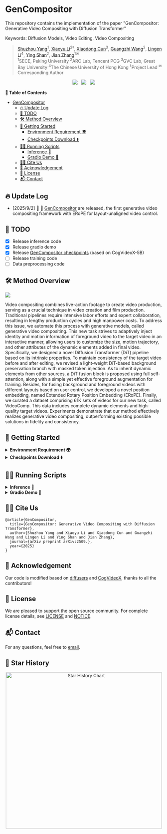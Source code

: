 
# GenCompositor

This repository contains the implementation of the paper "GenCompositor: Generative Video Compositing with Diffusion Transformer"

Keywords: Diffusion Models, Video Editing, Video Compositing

> [Shuzhou Yang](https://ysz2022.github.io/)<sup>1</sup>, [Xiaoyu Li](https://xiaoyu258.github.io/)<sup>2‡</sup>, [Xiaodong Cun](https://vinthony.github.io/)<sup>3</sup>, [Guangzhi Wang](http://gzwang.xyz/)<sup>2</sup>, [Lingen Li](https://lg-li.github.io/)<sup>4</sup>, [Ying Shan](https://www.linkedin.com/in/YingShanProfile/)<sup>2</sup>, [Jian Zhang](https://jianzhang.tech/)<sup>1✉</sup><br>
> <sup>1</sup>SECE, Peking University <sup>2</sup>ARC Lab, Tencent PCG <sup>3</sup>GVC Lab, Great Bay University <sup>4</sup>The Chinese University of Hong Kong <sup>‡</sup>Project Lead <sup>✉</sup>Corresponding Author



<p align="center">
<a href='https://gencompositor.github.io/'><img src='https://img.shields.io/badge/Project-Page-Green'></a> &nbsp;
<a href="https://arxiv.org/abs/2503.05639"><img src="https://img.shields.io/badge/arXiv-2503.05639-b31b1b.svg"></a> &nbsp;
<a href="https://huggingface.co/TencentARC/GenCompositor"><img src="https://img.shields.io/badge/%F0%9F%A4%97%20Hugging%20Face-Model-blue"></a>
</p>


**📖 Table of Contents**


- [GenCompositor](#GenCompositor)
  - [🔥 Update Log](#-update-log)
  - [📌 TODO](#-todo)
  - [🛠️ Method Overview](#️-method-overview)
  - [🚀 Getting Started](#-getting-started)
    - [Environment Requirement 🌍](#environment-requirement-)
    - [Checkpoints Download ⬇️](#checkpoints-download-️)
  - [🏃🏼 Running Scripts](#-running-scripts)
    - [Inference 📜](#inference-)
    - [Gradio Demo 🤗](#gradio-demo-)
  - [🤝🏼 Cite Us](#-cite-us)
  - [💖 Acknowledgement](#-acknowledgement)
  - [📄 License](#-license)
  - [📬 Contact](#-contact)


## 🔥 Update Log

- [2025/9/2] 📢 📢  [GenCompositor](https://huggingface.co/TencentARC/GenCompositor) are released, the first generative video compositing framework with ERoPE for layout-unaligned video control.

## 📌 TODO

- [x] Release inference code
- [x] Release gradio demo
- [x] Release [GenCompositor checkpoints](https://huggingface.co/TencentARC/GenCompositor) (based on CogVideoX-5B)
- [ ] Release training code
- [ ] Data preprocessing code
## 🛠️ Method Overview

![](assets/teaser.gif)

Video compositing combines live-action footage to create video production, serving as a crucial technique in video creation and film production. 
Traditional pipelines require intensive labor efforts and expert collaboration, resulting in lengthy production cycles and high manpower costs. 
To address this issue, we automate this process with generative models, called generative video compositing. 
This new task strives to adaptively inject identity and motion information of foreground video to the target video in an interactive manner, allowing users to customize the size, motion trajectory, and other attributes of the dynamic elements added in final video. 
Specifically, we designed a novel Diffusion Transformer (DiT) pipeline based on its intrinsic properties. 
To maintain consistency of the target video before and after editing, we revised a light-weight DiT-based background preservation branch with masked token injection. 
As to inherit dynamic elements from other sources, a DiT fusion block is proposed using full self-attention, along with a simple yet effective foreground augmentation for training. 
Besides, for fusing background and foreground videos with different layouts based on user control, we developed a novel position embedding, named Extended Rotary Position Embedding (ERoPE). 
Finally, we curated a dataset comprising 61K sets of videos for our new task, called VideoComp. 
This data includes complete dynamic elements and high-quality target videos. Experiments demonstrate that our method effectively realizes generative video compositing, outperforming existing possible solutions in fidelity and consistency.


## 🚀 Getting Started

<details>
<summary><b>Environment Requirement 🌍</b></summary>

- CUDA 12.4
- PyTorch 2.5.0
- Python 3.10.16

Clone the repo:

```
git clone https://github.com/TencentARC/GenCompositor.git
```

We recommend you first use `conda` to create virtual environment, and install needed libraries. For example:


```
conda create -n gencompositor python=3.10 -y
conda activate gencompositor
pip install -r requirements.txt
```

Then, you can install diffusers (implemented in this repo) with:

```
cd ./diffusers
pip install -e .
```

After that, you can install required ffmpeg thourgh:

```
conda install -c conda-forge ffmpeg -y
```

</details>

<details>
<summary><b>Checkpoints Download ⬇️</b></summary>

Checkpoints of GenCompositor can be downloaded from [here](https://huggingface.co/TencentARC/GenCompositor). The ckpts folder contains 

- GenCompositor pretrained checkpoints for CogVideoX-5b-I2V
- pretrinaed CogVideoX-5b-I2V checkpoint from [HuggingFace](https://huggingface.co/THUDM/CogVideoX-5b-I2V). 

You can download the checkpoints, and put the checkpoints to the `ckpts` folder by:
```
git lfs install
git clone https://huggingface.co/TencentARC/GenCompositor
mv GenCompositor ckpts
```

You also need to download the base model [CogVideoX-5B-I2V](https://huggingface.co/THUDM/CogVideoX-5b-I2V) by:
```
git lfs install
cd ckpts
git clone https://huggingface.co/THUDM/CogVideoX-5b-I2V
```

Finally, you need to download checkpoints of [sam2](https://github.com/IDEA-Research/Grounded-SAM-2) for foreground segmentation:

```
cd ckpts
wget -c https://dl.fbaipublicfiles.com/segment_anything_2/092824/sam2.1_hiera_large.pt
```

The checkpoints structure should be like:

```
|-- ckpts
    |-- branch
        |-- config.json
        |-- diffusion_pytorch_model.safetensors
    |-- CogVideoX-5b-I2V
        |-- scheduler
        |-- transformer
        |-- vae
        |-- ...
    |-- model
        |-- pytorch_model
        |-- transformer
        |-- latest
        |-- random_states_0.pkl
        |-- random_states_1.pkl
        |-- random_states_2.pkl
        |-- random_states_3.pkl
        |-- scheduler.bin
        |-- zero_to_fp32.py
    |-- sam2.1_hiera_large.pt
```
</details>

## 🏃🏼 Running Scripts

<details>
<summary><b>Inference 📜</b></summary>

Let's composite videos with the script:

```
cd infer

# Adjust the resolution, frame number of both background and foreground videos to the default value, and specify foreground element to be injected.
bash preprocess_bg_fg_videos.sh

# Drag trajectory (We recommend to perform this interactive step on your local host❗️)
##(1)In the pop-up window, hold down the left mouse button and drag to specify the movement trajectory. (2)Press the "ESC" key to exit and automatically output final binary mask video.
python get_movemask.py --rescale 1.0 --fg_video_path "../assets/fg/element/44867.mp4" --video_path "../assets/bg/source/511307.mp4" --file_path "../assets/usr_mask/511307_traj.txt" --usr_mask_path "../assets/usr_mask/511307_traj.mp4"

# Video compositing (GenCompositor starts work❗️)
python testinput.py --fg_video_path "../assets/fg/element/44867.mp4" --video_path "../assets/bg/source/511307.mp4" --mask_path "../assets/usr_mask/511307_traj.mp4" --output_path "./output.mp4" --num_inference_steps 50
```

</details>

<details>
<summary><b>Gradio Demo 🤗</b></summary>

You can also inference through gradio demo:

```
# cd app
CUDA_VISIBLE_DEVICES=0 python app.py
```

Open your browser at http://localhost:7860

</details>




## 🤝🏼 Cite Us

```
@article{GenCompositor,
  title={GenCompositor: Generative Video Compositing with Diffusion Transformer},
  author={Shuzhou Yang and Xiaoyu Li and Xiaodong Cun and Guangzhi Wang and Lingen Li and Ying Shan and Jian Zhang},
  journal={arXiv preprint arXiv:2509.},
  year={2025}
}
```


## 💖 Acknowledgement
<span id="acknowledgement"></span>

Our code is modified based on [diffusers](https://github.com/huggingface/diffusers) and [CogVideoX](https://github.com/THUDM/CogVideo), thanks to all the contributors!

## 📄 License

We are pleased to support the open source community. For complete license details, see [LICENSE](LICENSE) and [NOTICE](NOTICE). 

## 📬 Contact

For any questions, feel free to [email](mailto:szyang@stu.pku.edu.cn).


## 🌟 Star History

<p align="center">
    <a href="https://star-history.com/#TencentARC/GenCompositor" target="_blank">
        <img width="500" src="https://api.star-history.com/svg?repos=TencentARC/GenCompositor&type=Date" alt="Star History Chart">
    </a>
</p>
